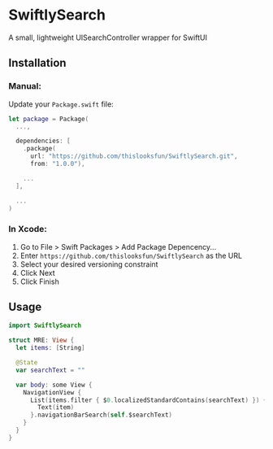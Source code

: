 # SwiftlySearch

A small, lightweight UISearchController wrapper for SwiftUI

## Installation

### Manual:

Update your `Package.swift` file:

```swift
let package = Package(
  ...,

  dependencies: [
    .package(
      url: "https://github.com/thislooksfun/SwiftlySearch.git",
      from: "1.0.0"),

    ...
  ],

  ...
)
```

### In Xcode:

1. Go to File > Swift Packages > Add Package Depencency...
2. Enter `https://github.com/thislooksfun/SwiftlySearch` as the URL
3. Select your desired versioning constraint
4. Click Next
5. Click Finish

## Usage

```swift
import SwiftlySearch

struct MRE: View {
  let items: [String]

  @State
  var searchText = ""

  var body: some View {
    NavigationView {
      List(items.filter { $0.localizedStandardContains(searchText) }) { item in
        Text(item)
      }.navigationBarSearch(self.$searchText)
    }
  }
}
```
